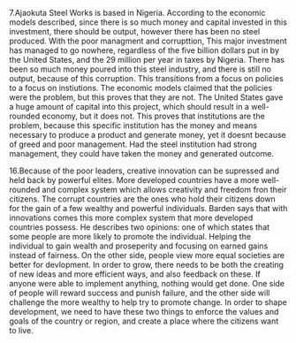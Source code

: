 7.Ajaokuta Steel Works is based in Nigeria. According to the economic models described, since there is so much money and capital invested in this investment, there should be output, however there has been no steel produced. With the poor managment and corrupttion, This major investment has managed to go nowhere, regardless of the five billion dollars put in by the United States, and the 29 million per year in taxes by Nigeria. There has been so much money poured into this steel industry, and there is still no output, because of this corruption. This transitions from a focus on policies to a focus on instiutions. The economic models claimed that the policies were the problem, but this proves that they are not. The United States gave a huge amount of capital into this project, which should result in a well-rounded economy, but it does not. This proves that institutions are the problem, because this specific institution has the money and means necessary to produce a product and generate money, yet it doesnt because of greed and poor management. Had the steel institution had strong management, they could have taken the money and generated outcome. 

16.Because of the poor leaders, creative innovation can be supressed and held back by powerful elites. More developed countries have a more well-rounded and complex system which allows creativity and freedom fron their citizens. The corrupt countries are the ones who hold their citizens down for the gain of a few wealthy and powerful individuals. Barden says that with innovations comes this more complex system that more developed countries possess. He describes two opinions: one of which states that some people are more likely to promote the individual. Helping the individual to gain wealth and proseperity and focusing on earned gains instead of fairness. On the other side, people view more equal societies are better for devlopment. In order to grow, there needs to be both the creating of new ideas and more efficient ways, and also feedback on these. If anyone were able to implement anything, nothing would get done. One side of people will reward success and punish failure, and the other side will challenge the more wealthy to help try to promote change. In order to shape development, we need to have these two things to enforce the values and goals of the country or region, and create a place where the citizens want to live. 
